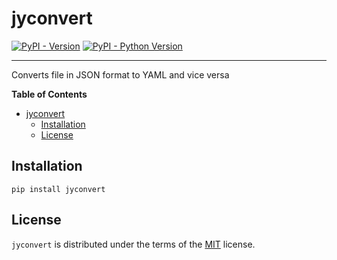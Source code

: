 # jyconvert

[![PyPI - Version](https://img.shields.io/pypi/v/jyconvert.svg)](https://pypi.org/project/jyconvert)
[![PyPI - Python Version](https://img.shields.io/pypi/pyversions/jyconvert.svg)](https://pypi.org/project/jyconvert)

-----
Converts file in JSON format to YAML and vice versa

**Table of Contents**

- [jyconvert](#jyconvert)
  - [Installation](#installation)
  - [License](#license)

## Installation

```console
pip install jyconvert
```

## License

`jyconvert` is distributed under the terms of the [MIT](https://spdx.org/licenses/MIT.html) license.

